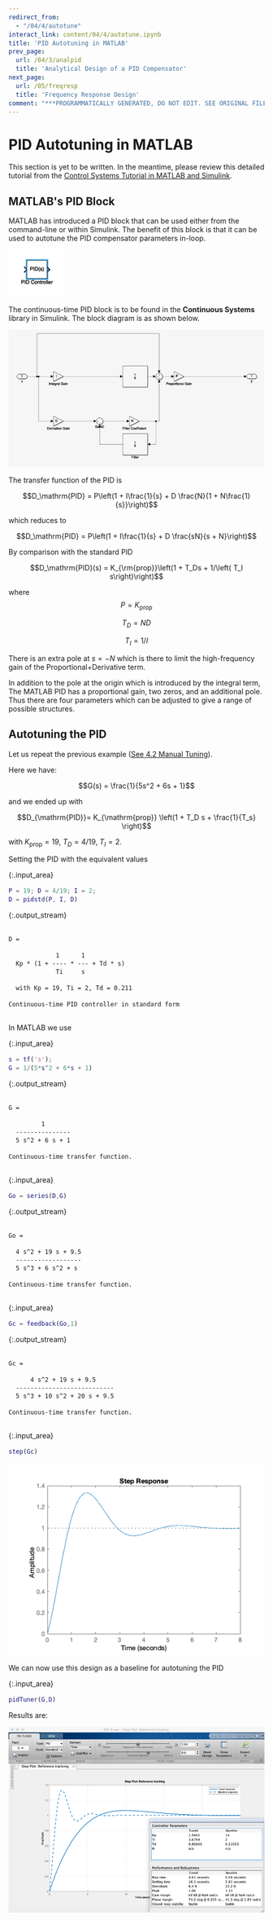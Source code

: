 ```yaml
---
redirect_from:
  - "/04/4/autotune"
interact_link: content/04/4/autotune.ipynb
title: 'PID Autotuning in MATLAB'
prev_page:
  url: /04/3/analpid
  title: 'Analytical Design of a PID Compensator'
next_page:
  url: /05/freqresp
  title: 'Frequency Response Design'
comment: "***PROGRAMMATICALLY GENERATED, DO NOT EDIT. SEE ORIGINAL FILES IN /content***"
---
```


# PID Autotuning in MATLAB

This section is yet to be written. In the meantime, please review this detailed tutorial from the [Control Systems Tutorial in MATLAB and Simulink](http://ctms.engin.umich.edu/CTMS/index.php?example=Introduction&section=ControlPID).

## MATLAB's PID Block

MATLAB has introduced a PID block that can be used either from the command-line or within Simulink. The benefit of this block is that it can be used to autotune the PID compensator parameters in-loop.

![PID block](pictures/pid-block.png)

The continuous-time PID block is to be found in the **Continuous Systems** library in Simulink. The block diagram is as shown below.

![PID internals](pictures/pid-bd.png)

The transfer function of the PID is

$$D_\mathrm{PID} = P\left(1 + I\frac{1}{s} + D \frac{N}{1 + N\frac{1}{s}}\right)$$

which reduces to

$$D_\mathrm{PID} = P\left(1 + I\frac{1}{s} + D \frac{sN}{s + N}\right)$$

By comparison with the standard PID

$$D_\mathrm{PID}(s) = K_{\rm{prop}}\left(1 + T_Ds + 1/\left( T_I s\right)\right)$$



where $$P = K_\mathrm{prop}$$

$$T_D = ND$$

$$T_I = 1/I$$

There is an extra pole at $s = -N$ which is there to limit the high-frequency gain of the Proportional+Derivative term.

In addition to the pole at the origin which is introduced by the integral term, The MATLAB PID has a proportional gain, two zeros, and an additional pole. Thus there are four parameters which can be adjusted to give a range of possible structures.

## Autotuning the PID

Let us repeat the previous example ([See 4.2 Manual Tuning](../2/tuning)). 

Here we have:

$$G(s) = \frac{1}{5s^2 + 6s + 1}$$

and we ended up with

$$D_{\mathrm{PID}}= K_{\mathrm{prop}} \left(1 + T_D s + \frac{1}{T_s} \right)$$

with $K_{\mathrm{prop}} = 19$, $T_D = 4/19$, $T_I = 2$.

Setting the PID with the equivalent values



{:.input_area}
```matlab
P = 19; D = 4/19; I = 2;
D = pidstd(P, I, D)
```


{:.output_stream}
```

D =
 
             1      1          
  Kp * (1 + ---- * --- + Td * s)
             Ti     s          

  with Kp = 19, Ti = 2, Td = 0.211
 
Continuous-time PID controller in standard form


```

In MATLAB we use



{:.input_area}
```matlab
s = tf('s');
G = 1/(5*s^2 + 6*s + 1)
```


{:.output_stream}
```

G =
 
         1
  ---------------
  5 s^2 + 6 s + 1
 
Continuous-time transfer function.


```



{:.input_area}
```matlab
Go = series(D,G)
```


{:.output_stream}
```

Go =
 
  4 s^2 + 19 s + 9.5
  ------------------
  5 s^3 + 6 s^2 + s
 
Continuous-time transfer function.


```



{:.input_area}
```matlab
Gc = feedback(Go,1)
```


{:.output_stream}
```

Gc =
 
      4 s^2 + 19 s + 9.5
  ---------------------------
  5 s^3 + 10 s^2 + 20 s + 9.5
 
Continuous-time transfer function.


```



{:.input_area}
```matlab
step(Gc)
```



![png](../../images/04/4/autotune_14_0.png)


We can now use this design as a baseline for autotuning the PID



{:.input_area}
```matlab
pidTuner(G,D)
```


Results are:



![Retuned PID](pictures/retuned.png)
